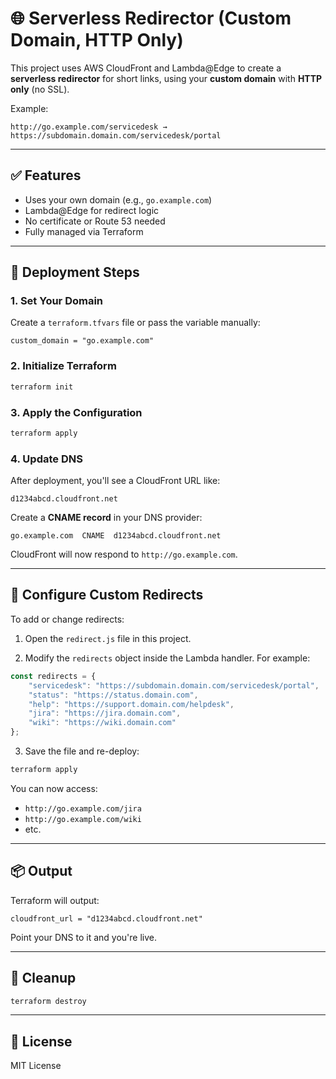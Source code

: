 # 🌐 Serverless Redirector (Custom Domain, HTTP Only)

This project uses AWS CloudFront and Lambda@Edge to create a **serverless redirector** for short links, using your **custom domain** with **HTTP only** (no SSL).

Example:

```
http://go.example.com/servicedesk → https://subdomain.domain.com/servicedesk/portal
```

---

## ✅ Features

- Uses your own domain (e.g., `go.example.com`)
- Lambda@Edge for redirect logic
- No certificate or Route 53 needed
- Fully managed via Terraform

---

## 🚀 Deployment Steps

### 1. Set Your Domain

Create a `terraform.tfvars` file or pass the variable manually:

```hcl
custom_domain = "go.example.com"
```

### 2. Initialize Terraform

```bash
terraform init
```

### 3. Apply the Configuration

```bash
terraform apply
```

### 4. Update DNS

After deployment, you'll see a CloudFront URL like:

```
d1234abcd.cloudfront.net
```

Create a **CNAME record** in your DNS provider:

```
go.example.com  CNAME  d1234abcd.cloudfront.net
```

CloudFront will now respond to `http://go.example.com`.

---

## 🔁 Configure Custom Redirects

To add or change redirects:

1. Open the `redirect.js` file in this project.

2. Modify the `redirects` object inside the Lambda handler. For example:

```js
const redirects = {
    "servicedesk": "https://subdomain.domain.com/servicedesk/portal",
    "status": "https://status.domain.com",
    "help": "https://support.domain.com/helpdesk",
    "jira": "https://jira.domain.com",
    "wiki": "https://wiki.domain.com"
};
```

3. Save the file and re-deploy:

```bash
terraform apply
```

You can now access:
- `http://go.example.com/jira`
- `http://go.example.com/wiki`
- etc.

---

## 📦 Output

Terraform will output:

```
cloudfront_url = "d1234abcd.cloudfront.net"
```

Point your DNS to it and you're live.

---

## 🧼 Cleanup

```bash
terraform destroy
```

---

## 📄 License

MIT License